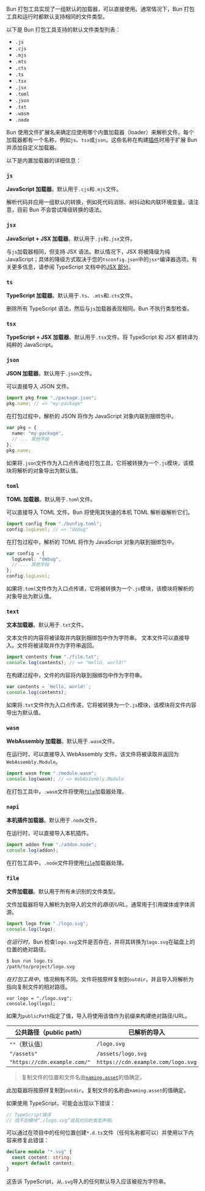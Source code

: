 Bun 打包工具实现了一组默认的加载器，可以直接使用。通常情况下，Bun 打包工具和运行时都默认支持相同的文件类型。

以下是 Bun 打包工具支持的默认文件类型列表：

- `.js`
- `.cjs`
- `.mjs`
- `.mts`
- `.cts`
- `.ts`
- `.tsx`
- `.jsx`
- `.toml`
- `.json`
- `.txt`
- `.wasm`
- `.node`

Bun 使用文件扩展名来确定应使用哪个内置加载器（loader）来解析文件。每个加载器都有一个名称，例如`js`、`tsx`或`json`。这些名称在构建[插件](/docs/bundler/plugins.md)时用于扩展 Bun 并添加自定义加载器。

以下是内置加载器的详细信息：

### `js`

**JavaScript 加载器**。默认用于`.cjs`和`.mjs`文件。

解析代码并应用一组默认的转换，例如死代码消除、树抖动和内联环境变量。请注意，目前 Bun 不会尝试降级转换的语法。

### `jsx`

**JavaScript + JSX 加载器**。默认用于`.js`和`.jsx`文件。

与`js`加载器相同，但支持 JSX 语法。默认情况下，JSX 将被降级为纯 JavaScript；具体的降级方式取决于您的`tsconfig.json`中的`jsx*`编译器选项。有关更多信息，请参阅 TypeScript 文档中的[JSX 部分](https://www.typescriptlang.org/docs/handbook/jsx.html)。

### `ts`

**TypeScript 加载器**。默认用于`.ts`、`.mts`和`.cts`文件。

删除所有 TypeScript 语法，然后与`js`加载器表现相同。Bun 不执行类型检查。

### `tsx`

**TypeScript + JSX 加载器**。默认用于`.tsx`文件。将 TypeScript 和 JSX 都转译为纯粹的 JavaScript。

### `json`

**JSON 加载器**。默认用于`.json`文件。

可以直接导入 JSON 文件。

```ts
import pkg from "./package.json";
pkg.name; // => "my-package"
```

在打包过程中，解析的 JSON 将作为 JavaScript 对象内联到捆绑包中。

```ts
var pkg = {
  name: "my-package",
  // ... 其他字段
};
pkg.name;
```

如果将`.json`文件作为入口点传递给打包工具，它将被转换为一个`.js`模块，该模块将解析的对象导出为默认值。

### `toml`

**TOML 加载器**。默认用于`.toml`文件。

可以直接导入 TOML 文件。Bun 将使用其快速的本机 TOML 解析器解析它们。

```ts
import config from "./bunfig.toml";
config.logLevel; // => "debug"
```

在打包过程中，解析的 TOML 将作为 JavaScript 对象内联到捆绑包中。

```ts
var config = {
  logLevel: "debug",
  // ... 其他字段
};
config.logLevel;
```

如果将`.toml`文件作为入口点传递，它将被转换为一个`.js`模块，该模块将解析的对象导出为默认值。

### `text`

**文本加载器**。默认用于`.txt`文件。

文本文件的内容将被读取并内联到捆绑包中作为字符串。
文本文件可以直接导入。文件将被读取并作为字符串返回。

```ts
import contents from "./file.txt";
console.log(contents); // => "Hello, world!"
```

在构建过程中，文件的内容将内联到捆绑包中作为字符串。

```ts
var contents = `Hello, world!`;
console.log(contents);
```

如果将`.txt`文件作为入口点传递，它将被转换为一个`.js`模块，该模块将文件内容导出为默认值。

### `wasm`

**WebAssembly 加载器**。默认用于`.wasm`文件。

在运行时，可以直接导入 WebAssembly 文件。该文件将被读取并返回为`WebAssembly.Module`。

```ts
import wasm from "./module.wasm";
console.log(wasm); // => WebAssembly.Module
```

在打包工具中，`.wasm`文件将使用[`file`](#file)加载器处理。

### `napi`

**本机插件加载器**。默认用于`.node`文件。

在运行时，可以直接导入本机插件。

```ts
import addon from "./addon.node";
console.log(addon);
```

在打包工具中，`.node`文件将使用[`file`](#file)加载器处理。

### `file`

**文件加载器**。默认用于所有未识别的文件类型。

文件加载器将导入解析为到导入的文件的*路径/URL*。通常用于引用媒体或字体资源。

```ts#logo.ts
import logo from "./logo.svg";
console.log(logo);
```

_在运行时_，Bun 检查`logo.svg`文件是否存在，并将其转换为`logo.svg`在磁盘上的位置的绝对路径。

```bash
$ bun run logo.ts
/path/to/project/logo.svg
```

_在打包工具中_，情况稍有不同。文件将按原样复制到`outdir`，并且导入将解析为指向复制文件的相对路径。

```ts#Output
var logo = "./logo.svg";
console.log(logo);
```

如果为`publicPath`指定了值，导入将使用该值作为前缀来构建绝对路径/URL。

| 公共路径（public path）      | 已解析的导入                       |
| ---------------------------- | ---------------------------------- |
| `""`（默认值）               | `/logo.svg`                        |
| `"/assets"`                  | `/assets/logo.svg`                 |
| `"https://cdn.example.com/"` | `https://cdn.example.com/logo.svg` |

> 复制文件的位置和文件名由[`naming.asset`](/docs/bundler/index.md#naming)的值确定。

此加载器将按原样复制到`outdir`。复制文件的名称由`naming.asset`的值确定。

如果使用 TypeScript，可能会出现以下错误：

```ts
// TypeScript错误
// 找不到模块“./logo.svg”或其对应的类型声明。
```

可以通过在项目中的任何位置创建`*.d.ts`文件（任何名称都可以）并使用以下内容来修复此错误：

```ts
declare module "*.svg" {
  const content: string;
  export default content;
}
```

这告诉 TypeScript，从`.svg`导入的任何默认导入应该被视为字符串。

